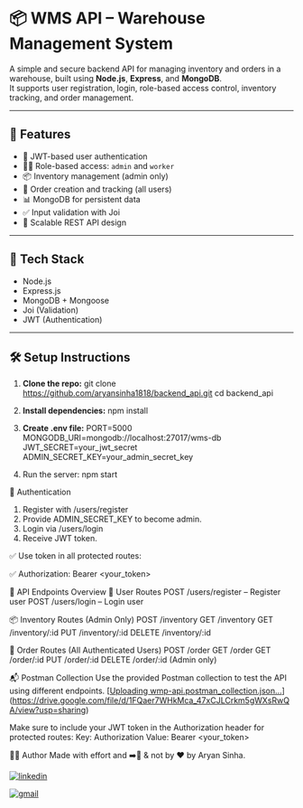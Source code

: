 # 📦 WMS API – Warehouse Management System

A simple and secure backend API for managing inventory and orders in a warehouse, built using **Node.js**, **Express**, and **MongoDB**.  
It supports user registration, login, role-based access control, inventory tracking, and order management.

---
## 🚀 Features

- 🔐 JWT-based user authentication
- 🧑‍💼 Role-based access: `admin` and `worker`
- 📦 Inventory management (admin only)
- 📝 Order creation and tracking (all users)
- 📊 MongoDB for persistent data
- ✅ Input validation with Joi
- 🔄 Scalable REST API design

---

## 🔧 Tech Stack

- Node.js
- Express.js
- MongoDB + Mongoose
- Joi (Validation)
- JWT (Authentication)

---

## 🛠️ Setup Instructions

1. **Clone the repo:**
   git clone https://github.com/aryansinha1818/backend_api.git
   cd backend_api
   
2. **Install dependencies:**
   npm install

3. **Create .env file:**
PORT=5000
MONGODB_URI=mongodb://localhost:27017/wms-db
JWT_SECRET=your_jwt_secret
ADMIN_SECRET_KEY=your_admin_secret_key

4. Run the server:
npm start

🔐 Authentication
1. Register with /users/register
2. Provide ADMIN_SECRET_KEY to become admin.
3. Login via /users/login
4. Receive JWT token.

✅ Use token in all protected routes:

✅ Authorization: Bearer <your_token>

📮 API Endpoints Overview
👤 User Routes
POST /users/register – Register user
POST /users/login – Login user

📦 Inventory Routes (Admin Only)
POST /inventory
GET /inventory
GET /inventory/:id
PUT /inventory/:id
DELETE /inventory/:id

📝 Order Routes (All Authenticated Users)
POST /order
GET /order
GET /order/:id
PUT /order/:id
DELETE /order/:id (Admin only)

📬 Postman Collection
Use the provided Postman collection to test the API using different endpoints.
[[Uploading wmp-api.postman_collection.json…]()](https://drive.google.com/file/d/1FQaer7WHkMca_47xCJLCrkm5gWXsRwQA/view?usp=sharing)

Make sure to include your JWT token in the Authorization header for protected routes:
Key: Authorization
Value: Bearer <your_token>

🙋‍♂️ Author
Made with effort and ➡️🎯 & not by ❤️ by Aryan Sinha.

[![linkedin](https://img.shields.io/badge/linkedin-0A66C2?style=for-the-badge&logo=linkedin&logoColor=white)](https://www.linkedin.com/in/aryan-sinha-877698212/)

[![gmail](https://img.shields.io/badge/gmail-EA4335?style=for-the-badge&logo=gmail&logoColor=white)](mailto:aryan.sinha1818@gmail.com)


   
